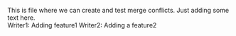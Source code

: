 This is file where we can create and test merge conflicts.
Just adding some text here.  
Writer1: Adding feature1
Writer2: Adding a feature2
